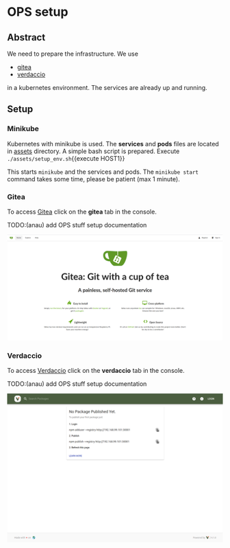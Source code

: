 # OPS setup

## Abstract

We need to prepare the infrastructure.
We use

- [gitea](https://gitea.io/en-us/)
- [verdaccio](https://github.com/verdaccio/verdaccio)

in a kubernetes environment. The services are already up and running.

## Setup

### Minikube

Kubernetes with minikube is used.
The **services** and **pods** files are located in [assets](assets/)
directory.
A simple bash script is prepared.
Execute `./assets/setup_env.sh`{{execute HOST1}}

This starts `minikube` and the services and pods.
The `minikube start` command takes some time, please be patient (max 1 minute).

### Gitea

To access [Gitea](https://[[HOST_SUBDOMAIN]]-30002-[[KATACODA_HOST]].environments.katacoda.com/)
click on the **gitea** tab in the console.

TODO:(anau) add OPS stuff setup documentation

![Gitea start screen](assets/gitea_start_screen.png)

### Verdaccio

To access [Verdaccio](https://[[HOST_SUBDOMAIN]]-30001-[[KATACODA_HOST]].environments.katacoda.com/)
click on the **verdaccio** tab in the console.

TODO:(anau) add OPS stuff setup documentation

![Verdaccio start screen](assets/verdaccio_start_screen.png)
